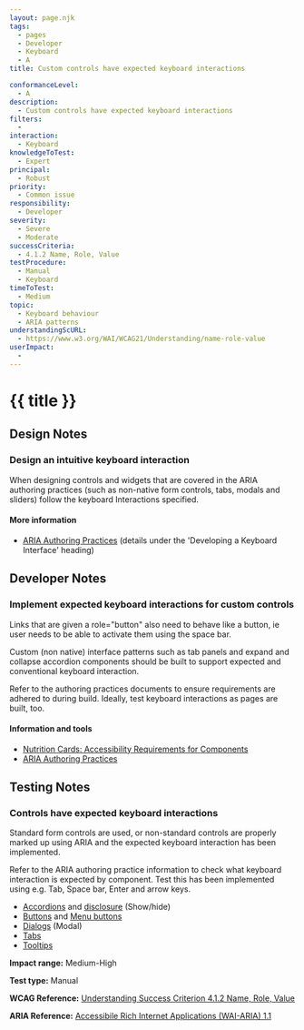 ```yaml
---
layout: page.njk
tags:
  - pages
  - Developer
  - Keyboard
  - A
title: Custom controls have expected keyboard interactions

conformanceLevel:
  - A
description:
  - Custom controls have expected keyboard interactions
filters:
  -
interaction:
  - Keyboard
knowledgeToTest:
  - Expert
principal:
  - Robust
priority:
  - Common issue
responsibility:
  - Developer
severity:
  - Severe
  - Moderate
successCriteria:
  - 4.1.2 Name, Role, Value
testProcedure:
  - Manual
  - Keyboard
timeToTest:
  - Medium
topic:
  - Keyboard behaviour
  - ARIA patterns
understandingScURL:
  - https://www.w3.org/WAI/WCAG21/Understanding/name-role-value
userImpact:
  -
---
```


# {{ title }}

## Design Notes

### Design an intuitive keyboard interaction

When designing controls and widgets that are covered in the ARIA authoring practices (such as non-native form controls, tabs, modals and sliders) follow the keyboard Interactions specified.

#### More information

- [ARIA Authoring Practices](https://www.w3.org/TR/wai-aria-practices-1.1/) (details under the 'Developing a Keyboard Interface' heading)

## Developer Notes

### Implement expected keyboard interactions for custom controls

Links that are given a role="button" also need to behave like a button, ie user needs to be able to activate them using the space bar.

Custom (non native) interface patterns such as tab panels and expand and collapse accordion components should be built to support expected and conventional keyboard interaction.

Refer to the authoring practices documents to ensure requirements are adhered to during build. Ideally, test keyboard interactions as pages are built, too.

#### Information and tools

- [Nutrition Cards: Accessibility Requirements for Components](https://davatron5000.github.io/a11y-nutrition-cards/)
- [ARIA Authoring Practices](https://www.w3.org/TR/wai-aria-1.1/)

## Testing Notes

### Controls have expected keyboard interactions

Standard form controls are used, or non-standard controls are properly marked up using ARIA and the expected keyboard interaction has been implemented.

Refer to the ARIA authoring practice information to check what keyboard interaction is expected by component. Test this has been implemented using e.g. Tab, Space bar, Enter and arrow keys.

- [Accordions](https://www.w3.org/TR/wai-aria-practices-1.2/#accordion) and [disclosure](https://www.w3.org/TR/wai-aria-practices-1.2/examples/disclosure/disclosure-faq.html) (Show/hide)
- [Buttons](https://www.w3.org/TR/wai-aria-practices-1.2/#button) and [Menu buttons](https://www.w3.org/TR/wai-aria-practices-1.2/#menubutton)
- [Dialogs](https://www.w3.org/TR/wai-aria-practices-1.2/#dialog_modal) (Modal)
- [Tabs](https://www.w3.org/TR/wai-aria-practices-1.2/#tabpanel)
- [Tooltips](https://www.w3.org/TR/wai-aria-practices-1.2/#tooltip)

**Impact range:** Medium-High

**Test type:** Manual

**WCAG Reference:** [Understanding Success Criterion 4.1.2 Name, Role, Value](https://www.w3.org/WAI/WCAG21/Understanding/name-role-value)

**ARIA Reference:** [Accessibile Rich Internet Applications (WAI-ARIA) 1.1](https://www.w3.org/TR/wai-aria-1.1/)
